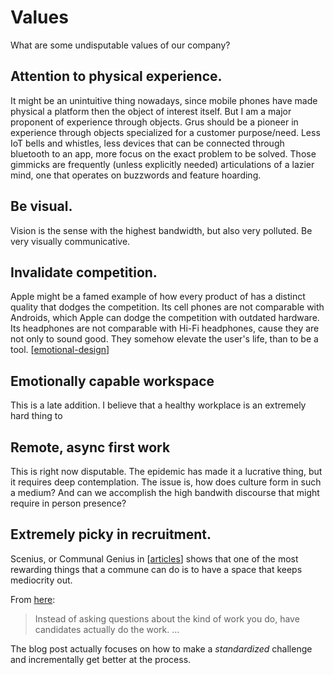 # Values

What are some undisputable values of our company? 

## Attention to physical experience. 

It might be an unintuitive thing nowadays, since mobile phones have made physical a platform then the object of interest itself. But I am a major proponent of experience through objects. Grus should be a pioneer in experience through objects specialized for a customer purpose/need. Less IoT bells and whistles, less devices that can be connected through bluetooth to an app, more focus on the exact problem to be solved. Those gimmicks are frequently (unless explicitly needed) articulations of a lazier mind, one that operates on buzzwords and feature hoarding. 

## Be visual.

Vision is the sense with the highest bandwidth, but also very polluted. Be very visually communicative. 

## Invalidate competition.

Apple might be a famed example of how every product of has a distinct quality that dodges the competition. Its cell phones are not comparable with Androids, which Apple can dodge the competition with outdated hardware. Its headphones are not comparable with Hi-Fi headphones, cause they are not only to sound good. They somehow elevate the user's life, than to be a tool. 
[[emotional-design]]


## Emotionally capable workspace

This is a late addition. I believe that a healthy workplace is an extremely hard thing to 

## Remote, async first work

This is right now disputable. The epidemic has made it a lucrative thing, but it requires deep contemplation.
The issue is, how does culture form in such a medium? 
And can we accomplish the high bandwith discourse that might require in person presence? 


## Extremely picky in recruitment.

Scenius, or Communal Genius in [[articles]] shows that one of the most rewarding things that a commune can do is to have a space that keeps mediocrity out. 

From [here](https://sockpuppet.org/blog/2015/03/06/the-hiring-post/#worksample):

> Instead of asking questions about the kind of work you do, have candidates actually do the work.
> ...

The blog post actually focuses on how to make a *standardized* challenge and incrementally get better at the process.




[//begin]: # "Autogenerated link references for markdown compatibility"
[emotional-design]: emotional-design "emotional-design"
[articles]: articles "Thoughts on Articles"
[//end]: # "Autogenerated link references"